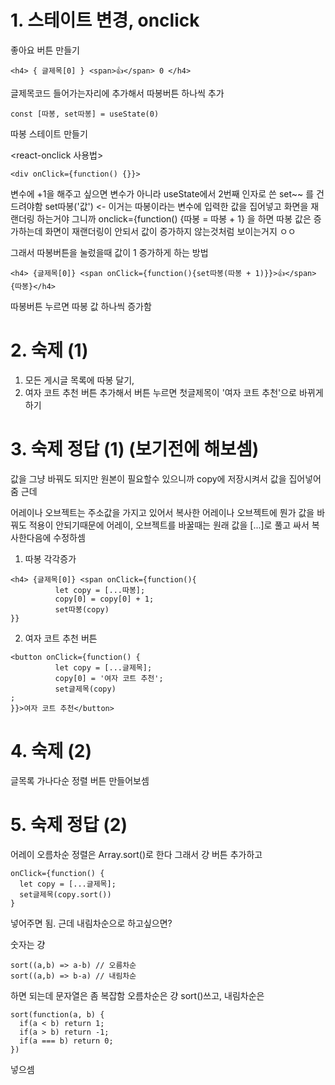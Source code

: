 # 1. 스테이트  변경, onclick
좋아요 버튼 만들기

```
<h4> { 글제목[0] } <span>👍</span> 0 </h4>
```
글제목코드 들어가는자리에 추가해서 따봉버튼 하나씩 추가
```
const [따봉, set따봉] = useState(0)
```
따봉 스테이트 만들기

<react-onclick 사용법>
```
<div onClick={function() {}}>
```

변수에 +1을 해주고 싶으면 변수가 아니라 useState에서 2번째 인자로 쓴 set~~ 를 건드려야함
set따봉('값') <- 이거는 따봉이라는 변수에 입력한 값을 집어넣고 화면을 재랜더링 하는거야
그니까 onclick={function() {따봉 = 따봉 + 1} 을 하면 따봉 값은 증가하는데 화면이 재랜더링이 안되서 값이 증가하지 않는것처럼 보이는거지 ㅇㅇ


그래서 따봉버튼을 눌렀을때 값이 1 증가하게 하는 방법
```
<h4> {글제목[0]} <span onClick={function(){set따봉(따봉 + 1)}}>👍</span>{따봉}</h4>
```
따봉버튼 누르면 따봉 값 하나씩 증가함

# 2. 숙제 (1)
1. 모든 게시글 목록에 따봉 달기,
2. 여자 코트 추천 버튼 추가해서 버튼 누르면 첫글제목이 '여자 코트 추천'으로 바뀌게 하기

# 3. 숙제 정답 (1) (보기전에 해보셈)
값을 그냥 바꿔도 되지만 원본이 필요할수 있으니까 copy에 저장시켜서 값을 집어넣어줌
근데

어레이나 오브젝트는 주소값을 가지고 있어서 복사한 어레이나 오브젝트에 뭔가 값을 바꿔도 적용이 안되기때문에
어레이, 오브젝트를 바꿀때는 원래 값을 
[...]로 풀고 싸서 복사한다음에 수정하셈

1. 따봉 각각증가
```
<h4> {글제목[0]} <span onClick={function(){
          let copy = [...따봉];
          copy[0] = copy[0] + 1;
          set따봉(copy)
}}
```
2. 여자 코트 추천 버튼
```
<button onClick={function() {
          let copy = [...글제목];
          copy[0] = '여자 코트 추천';
          set글제목(copy)
;
}}>여자 코트 추천</button>
```

# 4. 숙제 (2)
글목록 가나다순 정렬 버튼 만들어보셈

# 5. 숙제 정답 (2)

어레이 오름차순 정렬은 Array.sort()로 한다
그래서 걍 버튼 추가하고
```
onClick={function() {
  let copy = [...글제목];
  set글제목(copy.sort())
}
```
넣어주면 됨.
근데 내림차순으로 하고싶으면?

숫자는 걍
```
sort((a,b) => a-b) // 오름차순
sort((a,b) => b-a) // 내림차순
```
하면 되는데 문자열은 좀 복잡함
오름차순은 걍 sort()쓰고, 내림차순은
```
sort(function(a, b) {
  if(a < b) return 1;
  if(a > b) return -1;
  if(a === b) return 0;
})
```
넣으셈
